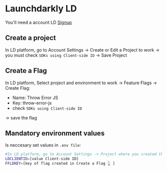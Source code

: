 # Launchdarkly LD
You'll need a account LD [Signup](https://app.launchdarkly.com/signup)

## Create a project
In LD platform, go to Account Settings -> Create or Edit a Project to work -> you must check `SDKs using Client-side ID` -> Save Project

## Create a Flag
In LD platform, Select project and environment to work -> Feature Flags -> Create Flag:
 - Name: Throw Error JS
 - Key: throw-error-js
 - check `SDKs using Client-side ID`
  
-> save the flag
## Mandatory environment values
Is neccesary set values in `.env file`:

```bash
#In LD platform, go to Account Settings -> Project where you created the flag -> and copy Client-side ID
LDCLIENTID=[value Client-side ID]
FFLDKEY=[key of flag created in Create a Flag 👆 ]
```